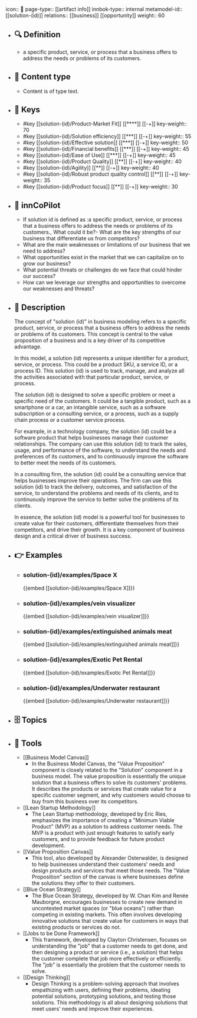 icon:: 🧿
page-type:: [[artifact info]]
innbok-type:: internal
metamodel-id:: [[solution-(id)]]
relations:: [[business]] [[opportunity]]
weight:: 60

- ## 🔍 Definition
  - a specific product, service, or process that a business offers to address the needs or problems of its customers.
- ## 📰 Content type 
  - Content is of type text.
  
- ## 🔑 Keys
  - #key [[solution-(id)/Product-Market Fit]] [[****]] [[-+]]
    key-weight:: 70
  - #key [[solution-(id)/Solution efficiency]] [[***]] [[-+]]
    key-weight:: 55
  - #key [[solution-(id)/Effective solution]] [[***]] [[-+]]
    key-weight:: 50
  - #key [[solution-(id)/Financial benefits]] [[***]] [[-+]]
    key-weight:: 45
  - #key [[solution-(id)/Ease of Use]] [[***]] [[-+]]
    key-weight:: 45
  - #key [[solution-(id)/Product Quality]] [[**]] [[-+]]
    key-weight:: 40
  - #key [[solution-(id)/Agility]] [[**]] [[-+]]
    key-weight:: 40
  - #key [[solution-(id)/Robust product quality control]] [[**]] [[-+]]
    key-weight:: 35
  - #key [[solution-(id)/Product focus]] [[**]] [[-+]]
    key-weight:: 30
- ## 🤖 innCoPilot
  - If solution id is defined as :a specific product, service, or process that a business offers to address the needs or problems of its customers., What could it be?- What are the key strengths of our business that differentiate us from competitors?
  - What are the main weaknesses or limitations of our business that we need to address?
  - What opportunities exist in the market that we can capitalize on to grow our business?
  - What potential threats or challenges do we face that could hinder our success?
  - How can we leverage our strengths and opportunities to overcome our weaknesses and threats?
- ## 📖 Description
  The concept of "solution (id)" in business modeling refers to a specific product, service, or process that a business offers to address the needs or problems of its customers. This concept is central to the value proposition of a business and is a key driver of its competitive advantage.
  
  In this model, a solution (id) represents a unique identifier for a product, service, or process. This could be a product SKU, a service ID, or a process ID. This solution (id) is used to track, manage, and analyze all the activities associated with that particular product, service, or process.
  
  The solution (id) is designed to solve a specific problem or meet a specific need of the customers. It could be a tangible product, such as a smartphone or a car, an intangible service, such as a software subscription or a consulting service, or a process, such as a supply chain process or a customer service process.
  
  For example, in a technology company, the solution (id) could be a software product that helps businesses manage their customer relationships. The company can use this solution (id) to track the sales, usage, and performance of the software, to understand the needs and preferences of its customers, and to continuously improve the software to better meet the needs of its customers.
  
  In a consulting firm, the solution (id) could be a consulting service that helps businesses improve their operations. The firm can use this solution (id) to track the delivery, outcomes, and satisfaction of the service, to understand the problems and needs of its clients, and to continuously improve the service to better solve the problems of its clients.
  
  In essence, the solution (id) model is a powerful tool for businesses to create value for their customers, differentiate themselves from their competitors, and drive their growth. It is a key component of business design and a critical driver of business success.
- ## 👉 Examples
  - ### solution-(id)/examples/Space X
    {{embed [[solution-(id)/examples/Space X]]}}
  - ### solution-(id)/examples/vein visualizer
    {{embed [[solution-(id)/examples/vein visualizer]]}}
  - ### solution-(id)/examples/extinguished animals meat
    {{embed [[solution-(id)/examples/extinguished animals meat]]}}
  - ### solution-(id)/examples/Exotic Pet Rental
    {{embed [[solution-(id)/examples/Exotic Pet Rental]]}}
  - ### solution-(id)/examples/Underwater restaurant
    {{embed [[solution-(id)/examples/Underwater restaurant]]}}
  
- ## 🗄️ Topics
  
- ## 🧰 Tools
  - [[Business Model Canvas]]
    - In the Business Model Canvas, the "Value Proposition" component is closely related to the "Solution" component in a business model. The value proposition is essentially the unique solution that a business offers to solve its customers' problems. It describes the products or services that create value for a specific customer segment, and why customers would choose to buy from this business over its competitors.
  - [[Lean Startup Methodology]]
    - The Lean Startup methodology, developed by Eric Ries, emphasizes the importance of creating a "Minimum Viable Product" (MVP) as a solution to address customer needs. The MVP is a product with just enough features to satisfy early customers, and to provide feedback for future product development.
  - [[Value Proposition Canvas]]
    - This tool, also developed by Alexander Osterwalder, is designed to help businesses understand their customers' needs and design products and services that meet those needs. The "Value Proposition" section of the canvas is where businesses define the solutions they offer to their customers.
  - [[Blue Ocean Strategy]]
    - The Blue Ocean Strategy, developed by W. Chan Kim and Renée Mauborgne, encourages businesses to create new demand in uncontested market spaces (or "blue oceans") rather than competing in existing markets. This often involves developing innovative solutions that create value for customers in ways that existing products or services do not.
  - [[Jobs to be Done Framework]]
    - This framework, developed by Clayton Christensen, focuses on understanding the "job" that a customer needs to get done, and then designing a product or service (i.e., a solution) that helps the customer complete that job more effectively or efficiently. The "job" is essentially the problem that the customer needs to solve.
  - [[Design Thinking]]
    - Design Thinking is a problem-solving approach that involves empathizing with users, defining their problems, ideating potential solutions, prototyping solutions, and testing those solutions. This methodology is all about designing solutions that meet users' needs and improve their experiences.

